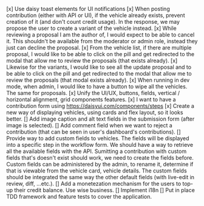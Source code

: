 [x] Use daisy toast elements for UI notifications
[x] When posting contribution (either with API or UI), if the vehicle already exists, prevent creation of it (and don't count credit usage). In the response, we may propose the user to create a variant of the vehicle instead.
[x] While reviewing a proposal I am the author of, I would expect to be able to cancel it. This shouldn't be available from the moderator or admin role, instead they just can decline the proposal.
[x] From the vehicle list, if there are multiple proposal, I would like to be able to click on the pill and get redirected to the modal that allow me to review the proposals (that exists already).
[x] Likewise for the variants, I would like to see all the update proposal and to be able to click on the pill and get redirected to the modal that allow me to review the proposals (that modal exists already).
[x] When running in dev mode, when admin, I would like to have a button to wipe all the vehicles. The same for proposals.
[x] Unify the UI/UX, buttons, fields, vertical / horizontal alignment, grid components features.
[x] I want to have a contribution form using https://daisyui.com/components/steps
[x] Create a new way of displaying vehicles, using cards and flex layout, so it looks better.
[] Add image caption and alt text fields in the submission form (after image is selected).
[] Add comment field when we want to reject a contribution (that can be seen in user's dashboard's contributions).
[] Provide way to add custom fields to vehicles. The fields will be displayed into a specific step in the workflow form. We should have a way to retrieve all the available fields with the API. Sumitting a contribution with custom fields that's doesn't exist should work, we need to create the fields before. Custom fields can be administered by the admin, to rename it, determine if that is viewable from the vehicle card, vehicle details. The custom fields should be integrated the same way the other default fields (with live-edit in review, diff, ...etc.).
[] Add a monetezation mechanism for the users to top-up their credit balance. Use wise business.
[] Implement i18n
[] Put in place TDD framework and feature tests to cover the application.
